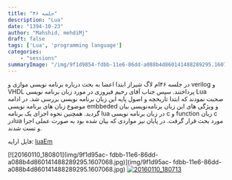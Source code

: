 ```yaml
---
title: "جلسه ۴۶"
description: "Lua"
date: "1394-10-23"
author: "Mahshid, mehdiMj"
draft: false
tags: ['Lua', 'programming language']
categories:
    - "sessions"
summaryImage: "/img/9f1d9854-fdbb-11e6-86dd-a088b4d860141488289295.160759.jpg"
---
```

در جلسه ۴۶ام لاگ شیراز ابتدا اعضا به بحث درباره برنامه نویسی موازی و verilog و VHDL پرداختند. سپس جناب آقای رحیم فیروزی در مورد زبان برنامه نویسی Lua صحبت نمودند که ابتدا تاریخچه و اصول پایه این زبان برنامه نویسی بررسی شد.
در ادامه موضوع زبان های برنامه نویسی embbeded و ویژگی های این زبان برنامه‌نویسی بیان گردید. همچنین نحوه اجرای یک برنامه lua در زبان برنامه نویسی c و function زبان c درlua مورد بحث قرار گرفت. در پایان نیز مواردی که بیان شده بود
به صورت عملی اجرا و تست شدند.

فایل ارایه: [luaEm](https://shirazlug.ir/wp-content/uploads/2016/01/luaEm.odp)

[![20160110_180801](img/9f1d95ac-
fdbb-11e6-86dd-a088b4d860141488289295.1607068.jpg)](img/9f1d95ac-
fdbb-11e6-86dd-a088b4d860141488289295.1607068.jpg)
[![20160110_180713](../../img/9f1d9854-fdbb-11e6-86dd-a088b4d860141488289295.160759.jpg)](img/9f1d9854-fdbb-11e6-86dd-a088b4d860141488289295.160759.jpg)
